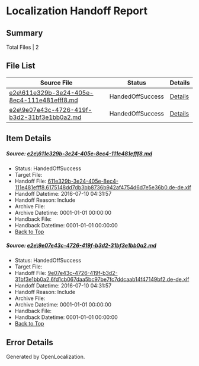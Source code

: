 # <a name='report-top'></a> Localization Handoff Report

## Summary
 Total Files | 2

## File List
 Source File | Status | Details 
 ----------- | ------ | ------- 
 [e2e\611e329b-3e24-405e-8ec4-111e481efff8.md](https://github.com/OpenLocalizationTestOrg/oltest/blob/790374e02344d6d9a8ee70d1a8f6b9ebfad2cf35/e2e/611e329b-3e24-405e-8ec4-111e481efff8.md) | HandedOffSuccess | [Details](#b8f10d076318a243ba1533fa0a2413f56a15362f1)
 [e2e\9e07e43c-4726-419f-b3d2-31bf3e1bb0a2.md](https://github.com/OpenLocalizationTestOrg/oltest/blob/790374e02344d6d9a8ee70d1a8f6b9ebfad2cf35/e2e/9e07e43c-4726-419f-b3d2-31bf3e1bb0a2.md) | HandedOffSuccess | [Details](#05b0b7faef75f9fcedd41bfc29e18c62b33bc3c23)

## Item Details
##### <a name='b8f10d076318a243ba1533fa0a2413f56a15362f1'></a> Source: [e2e\611e329b-3e24-405e-8ec4-111e481efff8.md](https://github.com/OpenLocalizationTestOrg/oltest/blob/790374e02344d6d9a8ee70d1a8f6b9ebfad2cf35/e2e/611e329b-3e24-405e-8ec4-111e481efff8.md)
* Status: HandedOffSuccess
* Target File: 
* Handoff File: [611e329b-3e24-405e-8ec4-111e481efff8.6175148dd7db3bb8736b942af4754d6d7e5e36b0.de-de.xlf](https://github.com/OpenLocalizationTestOrg/olhandoff-e2e/blob/6f6573629e49e46d9bbbb612488e7db6ccb5b365/ol-handoff/OpenLocalizationTestOrg/oltest-dede-fly/ci/ht/611e329b-3e24-405e-8ec4-111e481efff8.6175148dd7db3bb8736b942af4754d6d7e5e36b0.de-de.xlf)
* Handoff Datetime: 2016-07-10 04:31:57
* Handoff Reason: Include
* Archive File: 
* Archive Datetime: 0001-01-01 00:00:00
* Handback File: 
* Handback Datetime: 0001-01-01 00:00:00
* [Back to Top](#report-top)

##### <a name='05b0b7faef75f9fcedd41bfc29e18c62b33bc3c23'></a> Source: [e2e\9e07e43c-4726-419f-b3d2-31bf3e1bb0a2.md](https://github.com/OpenLocalizationTestOrg/oltest/blob/790374e02344d6d9a8ee70d1a8f6b9ebfad2cf35/e2e/9e07e43c-4726-419f-b3d2-31bf3e1bb0a2.md)
* Status: HandedOffSuccess
* Target File: 
* Handoff File: [9e07e43c-4726-419f-b3d2-31bf3e1bb0a2.6fd1cb067daa5bc97be7fc7ddcaab14f47149bf2.de-de.xlf](https://github.com/OpenLocalizationTestOrg/olhandoff-e2e/blob/6f6573629e49e46d9bbbb612488e7db6ccb5b365/ol-handoff/OpenLocalizationTestOrg/oltest-dede-fly/ci/ht/9e07e43c-4726-419f-b3d2-31bf3e1bb0a2.6fd1cb067daa5bc97be7fc7ddcaab14f47149bf2.de-de.xlf)
* Handoff Datetime: 2016-07-10 04:31:57
* Handoff Reason: Include
* Archive File: 
* Archive Datetime: 0001-01-01 00:00:00
* Handback File: 
* Handback Datetime: 0001-01-01 00:00:00
* [Back to Top](#report-top)


## Error Details

Generated by OpenLocalization.
